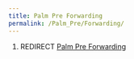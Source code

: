 ```yaml
---
title: Palm Pre Forwarding
permalink: /Palm_Pre/Forwarding/
---
```


1.  REDIRECT [Palm Pre Forwarding](/Palm_Pre_Forwarding "wikilink")
